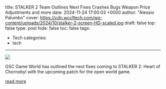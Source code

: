 title: STALKER 2 Team Outlines Next Fixes Crashes Bugs Weapon Price Adjustments and more
date: 2024-11-24 17:00:03 +0000
author: "Alessio Palumbo"
cover: https://cdn.wccftech.com/wp-content/uploads/2024/10/stalker-2-screen-HD-scaled.jpg
draft: false
top: false
type: post
hide: false
toc: false
tags:
  - Tech
categories:
  - tech
---

![](https://cdn.wccftech.com/wp-content/uploads/2024/10/stalker-2-screen-HD-scaled.jpg)

GSC Game World has outlined the next fixes coming to STALKER 2: Heart of Chornobyl with the upcoming patch for the open world game.

[read more](https://wccftech.com/stalker-2-team-outlines-next-fixes-crashes-bugs-weapon-price-adjustments-and-more/)

